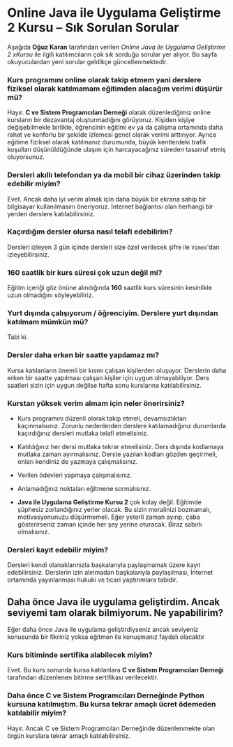 # Online Java ile Uygulama Geliştirme 2 Kursu – Sık Sorulan Sorular

Aşağıda __Oğuz Karan__ tarafından verilen _Online Java ile Uygulama Geliştirme 2 xKursu_ ile ilgili katılımcıların çok sık sorduğu sorular yer alıyor. Bu sayfa okuyuculardan yeni sorular geldikçe güncellenmektedir.

### Kurs programını online olarak takip etmem yani derslere fiziksel olarak katılmamam eğitimden alacağım verimi düşürür mü?
Hayır. 
__C ve Sistem Programcıları Derneği__ olarak düzenlediğimiz online kursların bir dezavantaj oluşturmadığını görüyoruz. 
Kişiden kişiye değişebilmekle birlikte, öğrencinin eğitimi ev ya da çalışma ortamında daha rahat ve konforlu bir şekilde izlemesi genel olarak verimi arttırıyor. 
Ayrıca eğitime fiziksel olarak katılmanız durumunda, büyük kentlerdeki trafik koşulları düşünüldüğünde ulaşım için harcayacağınız süreden tasarruf etmiş oluyorsunuz.

### Dersleri akıllı telefondan ya da mobil bir cihaz üzerinden takip edebilir miyim?
Evet. 
Ancak daha iyi verim almak için daha büyük bir ekrana sahip bir bilgisayar kullanılmasını öneriyoruz. 
İnternet bağlantısı olan herhangi bir yerden derslere katılabilirsiniz.

### Kaçırdığım dersler olursa nasıl telafi edebilirim?
Dersleri izleyen 3 gün içinde dersleri size özel verilecek şifre ile `Vimeo`'dan izleyebilirsiniz.

### 160 saatlik bir kurs süresi çok uzun değil mi?
Eğitim içeriği göz önüne alındığında __160__ saatlik kurs süresinin kesinlikle uzun olmadığını söyleyebiliriz. 

### Yurt dışında çalışıyorum / öğrenciyim. Derslere yurt dışından katılmam mümkün mü?
Tabi ki. 

### Dersler daha erken bir saatte yapılamaz mı?
Kursa katılanların önemli bir kısmı çalışan kişilerden oluşuyor. Derslerin daha erken bir saatte yapılması çalışan kişiler için uygun olmayabiliyor. Ders saatleri sizin için uygun değilse hafta sonu kurslarına katılabilirsiniz.

### Kurstan yüksek verim almam için neler önerirsiniz?
+ Kurs programını düzenli olarak takip etmeli, devamsızlıktan kaçınmalısınız. Zorunlu nedenlerden derslere katılamadığınız durumlarda kaçırdığınız dersleri mutlaka telafi etmelisiniz.

+ Katıldığınız her dersi mutlaka tekrar etmelisiniz. Ders dışında kodlamaya mutlaka zaman ayırmalısınız. Derste yazılan kodları gözden geçirmeli, onları kendiniz de yazmaya çalışmalısınız.

+ Verilen ödevleri yapmaya çalışmalısınız.

+ Anlamadığınız noktaları eğitmene sormalısınız.

+ __Java ile Uygulama Geliştirme Kursu 2__ çok kolay değil. Eğitimde şüphesiz zorlandığınız yerler olacak. Bu sizin moralinizi bozmamalı, motivasyonunuzu düşürmemeli. Eğer yeterli zaman ayırıp, çaba gösterirseniz zaman içinde her şey yerine oturacak. Biraz sabırlı olmalısınız.

### Dersleri kayıt edebilir miyim?
Dersleri kendi olanaklarınızla başkalarıyla paylaşmamak üzere kayıt edebilirsiniz. Derslerin izin alınmadan başkalarıyla paylaşılması, İnternet ortamında yayınlanması hukuki ve ticari yaptırımlara tabidir.

## Daha önce Java ile uygulama geliştirdim. Ancak seviyemi tam olarak bilmiyorum. Ne yapabilirim?
Eğer daha önce Java ile uygulama geliştirdiyseniz ancak seviyeniz konusunda bir fikriniz yoksa eğitmen ile konuşmanız faydalı olacaktır

### Kurs bitiminde sertifika alabilecek miyim?
Evet. Bu kurs sonunda kursa katılanlara __C ve Sistem Programcıları Derneği__ tarafından düzenlenen bitirme sertifikası verilecektir.

### Daha önce C ve Sistem Programcıları Derneğinde Python kursuna katılmıştım. Bu kursa tekrar amaçlı ücret ödemeden katılabilir miyim?
Hayır. Ancak C ve Sistem Programcıları Derneğinde düzenlenmekte olan örgün kurslara tekrar amaçlı katılabilirsiniz.
